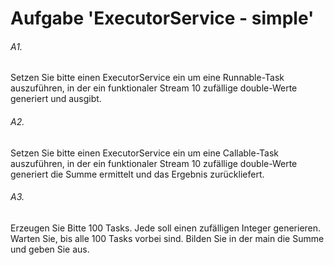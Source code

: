 # Aufgabe 'ExecutorService - simple'

###### A1.
Setzen Sie bitte einen ExecutorService ein um eine Runnable-Task auszuführen, in der ein funktionaler Stream 10 zufällige double-Werte generiert und ausgibt.

###### A2.
Setzen Sie bitte einen ExecutorService ein um eine Callable-Task auszuführen, in der ein funktionaler Stream 10 zufällige double-Werte generiert die Summe ermittelt und das Ergebnis zurückliefert.

###### A3.
Erzeugen Sie Bitte 100 Tasks. Jede soll einen zufälligen Integer generieren. Warten Sie, bis alle 100 Tasks vorbei sind. Bilden Sie in der main die Summe und geben Sie aus.
